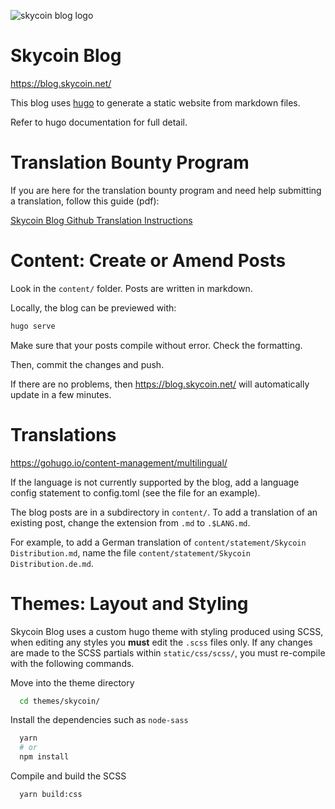 ![skycoin blog logo](https://user-images.githubusercontent.com/26845312/32426756-27c29fd4-c282-11e7-8c9b-b0aa179a03ab.png)

Skycoin Blog
============

https://blog.skycoin.net/

This blog uses [hugo](https://gohugo.io/) to generate a static website from markdown files.

Refer to hugo documentation for full detail.

Translation Bounty Program
==========================

If you are here for the translation bounty program and need help submitting a translation, follow this guide (pdf):

[Skycoin  Blog Github Translation Instructions](https://github.com/skycoin/blog/files/1469162/github-translation-manual.pdf)

Content: Create or Amend Posts
==============================

Look in the `content/` folder.  Posts are written in markdown.

Locally, the blog can be previewed with:

```sh
hugo serve
```

Make sure that your posts compile without error. Check the formatting.

Then, commit the changes and push.

If there are no problems, then https://blog.skycoin.net/ will automatically update in a few minutes.

Translations
============

https://gohugo.io/content-management/multilingual/

If the language is not currently supported by the blog,
add a language config statement to config.toml (see the file for an example).

The blog posts are in a subdirectory in `content/`.
To add a translation of an existing post, change the extension from `.md` to `.$LANG.md`.

For example, to add a German translation of `content/statement/Skycoin Distribution.md`,
name the file `content/statement/Skycoin Distribution.de.md`.

Themes: Layout and Styling
==========================

Skycoin Blog uses a custom hugo theme with styling produced using SCSS, when editing any styles you **must** edit the `.scss` files only. If any changes are made to the SCSS partials within `static/css/scss/`, you must re-compile with the following commands.

Move into the theme directory
```sh
  cd themes/skycoin/
```

Install the dependencies such as `node-sass`
```sh
  yarn
  # or
  npm install
```

Compile and build the SCSS
```sh
  yarn build:css
```
